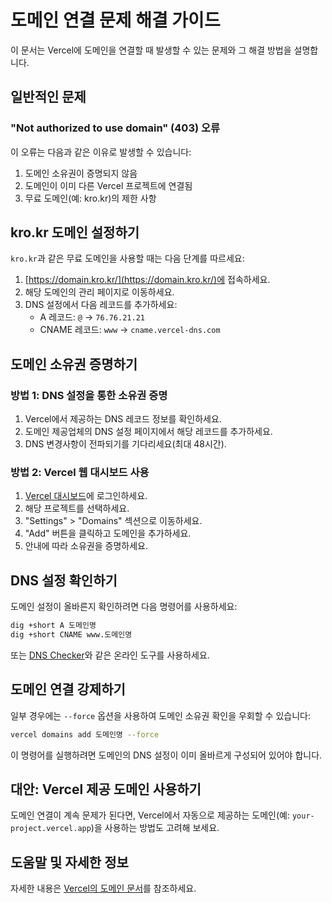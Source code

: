 # 도메인 연결 문제 해결 가이드

이 문서는 Vercel에 도메인을 연결할 때 발생할 수 있는 문제와 그 해결 방법을 설명합니다.

## 일반적인 문제

### "Not authorized to use domain" (403) 오류

이 오류는 다음과 같은 이유로 발생할 수 있습니다:

1. 도메인 소유권이 증명되지 않음
2. 도메인이 이미 다른 Vercel 프로젝트에 연결됨
3. 무료 도메인(예: kro.kr)의 제한 사항

## kro.kr 도메인 설정하기

`kro.kr`과 같은 무료 도메인을 사용할 때는 다음 단계를 따르세요:

1. [https://domain.kro.kr/](https://domain.kro.kr/)에 접속하세요.
2. 해당 도메인의 관리 페이지로 이동하세요.
3. DNS 설정에서 다음 레코드를 추가하세요:
   - A 레코드: `@` → `76.76.21.21`
   - CNAME 레코드: `www` → `cname.vercel-dns.com`

## 도메인 소유권 증명하기

### 방법 1: DNS 설정을 통한 소유권 증명

1. Vercel에서 제공하는 DNS 레코드 정보를 확인하세요.
2. 도메인 제공업체의 DNS 설정 페이지에서 해당 레코드를 추가하세요.
3. DNS 변경사항이 전파되기를 기다리세요(최대 48시간).

### 방법 2: Vercel 웹 대시보드 사용

1. [Vercel 대시보드](https://vercel.com/dashboard)에 로그인하세요.
2. 해당 프로젝트를 선택하세요.
3. "Settings" > "Domains" 섹션으로 이동하세요.
4. "Add" 버튼을 클릭하고 도메인을 추가하세요.
5. 안내에 따라 소유권을 증명하세요.

## DNS 설정 확인하기

도메인 설정이 올바른지 확인하려면 다음 명령어를 사용하세요:

```bash
dig +short A 도메인명
dig +short CNAME www.도메인명
```

또는 [DNS Checker](https://dnschecker.org/)와 같은 온라인 도구를 사용하세요.

## 도메인 연결 강제하기

일부 경우에는 `--force` 옵션을 사용하여 도메인 소유권 확인을 우회할 수 있습니다:

```bash
vercel domains add 도메인명 --force
```

이 명령어를 실행하려면 도메인의 DNS 설정이 이미 올바르게 구성되어 있어야 합니다.

## 대안: Vercel 제공 도메인 사용하기

도메인 연결이 계속 문제가 된다면, Vercel에서 자동으로 제공하는 도메인(예: `your-project.vercel.app`)을 사용하는 방법도 고려해 보세요.

## 도움말 및 자세한 정보

자세한 내용은 [Vercel의 도메인 문서](https://vercel.com/docs/concepts/projects/domains)를 참조하세요.
